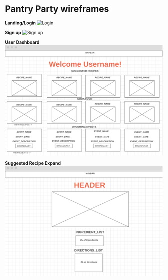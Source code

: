 # Pantry Party wireframes
__Landing/Login__
![Login](./Home.png)

__Sign up__
![Sign up](./Signup.png)

__User Dashboard__
![User dashboard](./userDash.png)

__Suggested Recipe Expand__
![API_expand](./API_expand.png)
